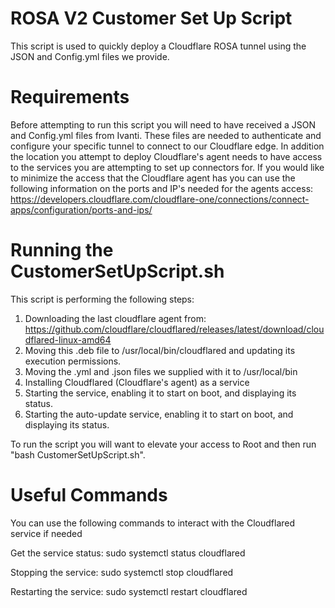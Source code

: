 # ROSA V2 Customer Set Up Script

This script is used to quickly deploy a Cloudflare ROSA tunnel using the JSON and Config.yml files we provide.

# Requirements
Before attempting to run this script you will need to have received a JSON and Config.yml files from Ivanti. These files are needed to authenticate and configure your specific tunnel to connect to our Cloudflare edge. In addition the location you attempt to deploy Cloudflare's agent needs to have access to the services you are attempting to set up connectors for. If you would like to minimize the access that the Cloudflare agent has you can use the following information on the ports and IP's needed for the agents access: https://developers.cloudflare.com/cloudflare-one/connections/connect-apps/configuration/ports-and-ips/

# Running the CustomerSetUpScript.sh

This script is performing the following steps:
1. Downloading the last cloudflare agent from: https://github.com/cloudflare/cloudflared/releases/latest/download/cloudflared-linux-amd64
2. Moving this .deb file to /usr/local/bin/cloudflared and updating its execution permissions.
3. Moving the .yml and .json files we supplied with it to /usr/local/bin
4. Installing Cloudflared (Cloudflare's agent) as a service
5. Starting the service, enabling it to start on boot, and displaying its status.
6. Starting the auto-update service, enabling it to start on boot, and displaying its status.

To run the script you will want to elevate your access to Root and then run "bash CustomerSetUpScript.sh".

# Useful Commands
You can use the following commands to interact with the Cloudflared service if needed

Get the service status: sudo systemctl status cloudflared

Stopping the service: sudo systemctl stop cloudflared

Restarting the service: sudo systemctl restart cloudflared